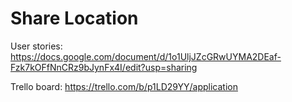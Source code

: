 # Share Location

User stories:
https://docs.google.com/document/d/1o1UljJZcGRwUYMA2DEaf-Fzk7kOFfNnCRz9bJynFx4I/edit?usp=sharing

Trello board:
https://trello.com/b/p1LD29YY/application
